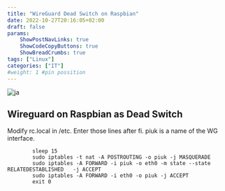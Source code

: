 ```yaml
---
title: "WireGuard Dead Switch on Raspbian"
date: 2022-10-27T20:16:05+02:00
draft: false
params:
    ShowPostNavLinks: true
    ShowCodeCopyButtons: true
    ShowBreadCrumbs: true
tags: ["Linux"]
categories: ["IT"]
#weight: 1 #pin possition
---
```

![ja](/img/zwsem.jpeg#)
## Wireguard on Raspbian as Dead Switch

Modify rc.local in /etc.
Enter those lines after fi.
piuk is a name of the WG interface.

```       
        sleep 15  
        sudo iptables -t nat -A POSTROUTING -o piuk -j MASQUERADE  
        sudo iptables -A FORWARD -i piuk -o eth0 -m state --state RELATEDESTABLISHED   -j ACCEPT  
        sudo iptables -A FORWARD -i eth0 -o piuk -j ACCEPT  
        exit 0  
```